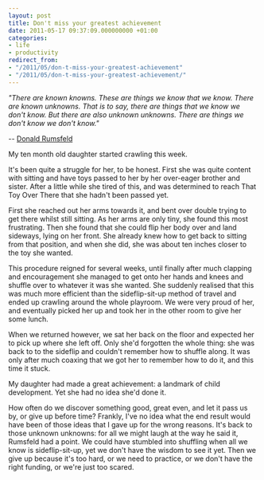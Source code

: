 ```yaml
---
layout: post
title: Don't miss your greatest achievement
date: 2011-05-17 09:37:09.000000000 +01:00
categories:
- life
- productivity
redirect_from:
- "/2011/05/don-t-miss-your-greatest-achievement"
- "/2011/05/don-t-miss-your-greatest-achievement/"
---
```

<p><i>"There are known knowns. These are things we know that we know. There are known unknowns. That is to say, there are things that we know we don't know. But there are also unknown unknowns. There are things we don't know we don't know."</i></p>

-- [Donald Rumsfeld](http://en.wikipedia.org/wiki/Donald_Rumsfeld)

My ten month old daughter started crawling this week.

It's been quite a struggle for her, to be honest. First she was quite content with sitting and have toys passed to her by her over-eager brother and sister. After a little while she tired of this, and was determined to reach That Toy Over There that she hadn't been passed yet.

First she reached out her arms towards it, and bent over double trying to get there whilst still sitting. As her arms are only tiny, she found this most frustrating. Then she found that she could flip her body over and land sideways, lying on her front. She already knew how to get back to sitting from that position, and when she did, she was about ten inches closer to the toy she wanted.

This procedure reigned for several weeks, until finally after much clapping and encouragement she managed to get onto her hands and knees and shuffle over to whatever it was she wanted. She suddenly realised that this was much more efficient than the sideflip-sit-up method of travel and ended up crawling around the whole playroom. We were very proud of her, and eventually picked her up and took her in the other room to give her some lunch.

When we returned however, we sat her back on the floor and expected her to pick up where she left off. Only she'd forgotten the whole thing: she was back to to the sideflip and couldn't remember how to shuffle along. It was only after much coaxing that we got her to remember how to do it, and this time it stuck.

My daughter had made a great achievement: a landmark of child development. Yet she had no idea she'd done it.

How often do we discover something good, great even, and let it pass us by, or give up before time? Frankly, I've no idea what the end result would have been of those ideas that I gave up for the wrong reasons. It's back to those unknown unknowns: for all we might laugh at the way he said it, Rumsfeld had a point. We could have stumbled into shuffling when all we know is sideflip-sit-up, yet we don't have the wisdom to see it yet. Then we give up because it's too hard, or we need to practice, or we don't have the right funding, or we're just too scared.
